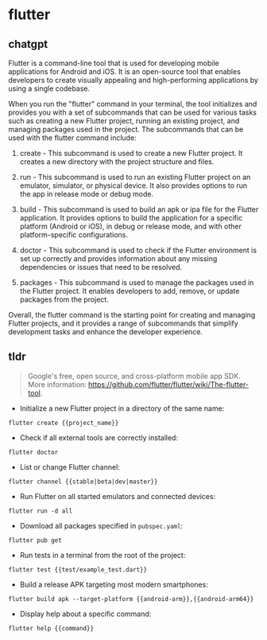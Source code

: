 # flutter 
## chatgpt 
Flutter is a command-line tool that is used for developing mobile applications for Android and iOS. It is an open-source tool that enables developers to create visually appealing and high-performing applications by using a single codebase.

When you run the "flutter" command in your terminal, the tool initializes and provides you with a set of subcommands that can be used for various tasks such as creating a new Flutter project, running an existing project, and managing packages used in the project. The subcommands that can be used with the flutter command include:

1. create - This subcommand is used to create a new Flutter project. It creates a new directory with the project structure and files.

2. run - This subcommand is used to run an existing Flutter project on an emulator, simulator, or physical device. It also provides options to run the app in release mode or debug mode.

3. build - This subcommand is used to build an apk or ipa file for the Flutter application. It provides options to build the application for a specific platform (Android or iOS), in debug or release mode, and with other platform-specific configurations.

4. doctor - This subcommand is used to check if the Flutter environment is set up correctly and provides information about any missing dependencies or issues that need to be resolved.

5. packages - This subcommand is used to manage the packages used in the Flutter project. It enables developers to add, remove, or update packages from the project.

Overall, the flutter command is the starting point for creating and managing Flutter projects, and it provides a range of subcommands that simplify development tasks and enhance the developer experience. 

## tldr 
 
> Google's free, open source, and cross-platform mobile app SDK.
> More information: <https://github.com/flutter/flutter/wiki/The-flutter-tool>.

- Initialize a new Flutter project in a directory of the same name:

`flutter create {{project_name}}`

- Check if all external tools are correctly installed:

`flutter doctor`

- List or change Flutter channel:

`flutter channel {{stable|beta|dev|master}}`

- Run Flutter on all started emulators and connected devices:

`flutter run -d all`

- Download all packages specified in `pubspec.yaml`:

`flutter pub get`

- Run tests in a terminal from the root of the project:

`flutter test {{test/example_test.dart}}`

- Build a release APK targeting most modern smartphones:

`flutter build apk --target-platform {{android-arm}},{{android-arm64}}`

- Display help about a specific command:

`flutter help {{command}}`
